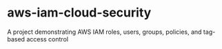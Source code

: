 # aws-iam-cloud-security
A project demonstrating AWS IAM roles, users, groups, policies, and tag-based access control
